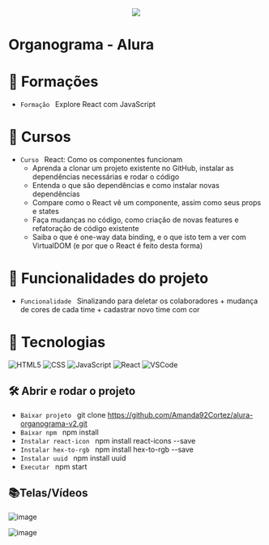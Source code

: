 <p align="center">
   <img src="http://img.shields.io/static/v1?label=STATUS&message=FINALIZADA&color=RED&style=for-the-badge" #vitrinedev/>
</p>

<h1>Organograma - Alura</h1>

# :pushpin: Formações
- `Formação ` Explore React com JavaScript

# :pushpin: Cursos
- `Curso ` React: Como os componentes funcionam
   - Aprenda a clonar um projeto existente no GitHub, instalar as dependências necessárias e rodar o código
   - Entenda o que são dependências e como instalar novas dependências
   - Compare como o React vê um componente, assim como seus props e states
   - Faça mudanças no código, como criação de novas features e refatoração de código existente
   - Saiba o que é one-way data binding, e o que isto tem a ver com VirtualDOM (e por que o React é feito desta forma)

# :hammer: Funcionalidades do projeto
- `Funcionalidade ` Sinalizando para deletar os colaboradores + mudança de cores de cada time + cadastrar novo time com cor

# :bookmark_tabs: Tecnologias
![HTML5](https://img.shields.io/badge/HTML-e06b12?style=for-the-badge&logo=html5&logoColor=white)
![CSS](https://img.shields.io/badge/CSS-1283e0?&style=for-the-badge&logo=css3&logoColor=white)
![JavaScript](https://img.shields.io/badge/JavaScript-F7DF1E?style=for-the-badge&logo=javascript&logoColor=414141)
![React](https://img.shields.io/badge/React-414141?style=for-the-badge&logo=react&logoColor=61DAFB)
![VSCode](https://img.shields.io/badge/-VSCode-007ACC?style=for-the-badge&logo=visual-studio-code&logoColor=white)

## 🛠️ Abrir e rodar o projeto
- `Baixar projeto ` git clone https://github.com/Amanda92Cortez/alura-organograma-v2.git
- `Baixar npm ` npm install
- `Instalar react-icon ` npm install react-icons --save
- `Instalar hex-to-rgb ` npm install hex-to-rgb --save
- `Instalar uuid ` npm install uuid
- `Executar ` npm start

## 📚Telas/Vídeos
![image](https://github.com/Amanda92Cortez/alura-organograma-v2/assets/19363871/b6904ccc-4778-4fca-a791-a85d81e562cf)

![image](https://github.com/Amanda92Cortez/alura-organograma-v2/assets/19363871/97d9660e-6364-47b8-b04d-ce086d553a16)

